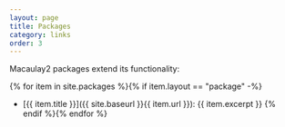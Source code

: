 ```yaml
---
layout: page
title: Packages
category: links
order: 3
---
```


Macaulay2 packages extend its functionality:

{% for item in site.packages %}{% if item.layout == "package" -%}
* [{{ item.title }}]({{ site.baseurl }}{{ item.url }}): {{ item.excerpt }}
{% endif %}{% endfor %}
